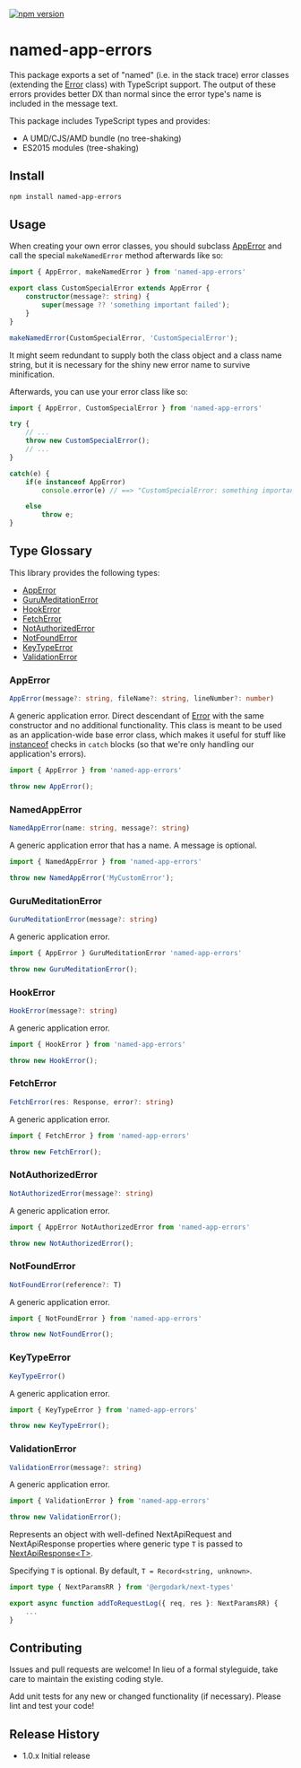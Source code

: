 

[![npm version](https://badge.fury.io/js/named-app-errors.svg)](https://badge.fury.io/js/named-app-errors)

# named-app-errors

This package exports a set of \"named\" (i.e. in the stack trace) error classes
(extending the [Error](https://developer.mozilla.org/en-US/docs/Web/JavaScript/Reference/Global_Objects/Error) class) with TypeScript support. The output of these
errors provides better DX than normal since the error type's name is included in
the message text.

This package includes TypeScript types and provides:

+ A UMD/CJS/AMD bundle (no tree-shaking)
+ ES2015 modules (tree-shaking)

## Install

```sh
npm install named-app-errors
```

## Usage

When creating your own error classes, you should subclass [AppError](#apperror)
and call the special `makeNamedError` method afterwards like so:

```TypeScript
import { AppError, makeNamedError } from 'named-app-errors'

export class CustomSpecialError extends AppError {
    constructor(message?: string) {
        super(message ?? 'something important failed');
    }
}

makeNamedError(CustomSpecialError, 'CustomSpecialError');
```

It might seem redundant to supply both the class object and a class name string,
but it is necessary for the shiny new error name to survive minification.

Afterwards, you can use your error class like so:

```TypeScript
import { AppError, CustomSpecialError } from 'named-app-errors'

try {
    // ...
    throw new CustomSpecialError();
    // ...
}

catch(e) {
    if(e instanceof AppError)
        console.error(e) // ==> "CustomSpecialError: something important failed"

    else
        throw e;
}
```

## Type Glossary

This library provides the following types:

+ [AppError](#apperror)
+ [GuruMeditationError](#gurumeditationerror)
+ [HookError](#hookerror)
+ [FetchError](#fetcherror)
+ [NotAuthorizedError](#notauthorizederror)
+ [NotFoundError](#notfounderror)
+ [KeyTypeError](#keytypeerror)
+ [ValidationError](#validationerror)

### AppError

```TypeScript
AppError(message?: string, fileName?: string, lineNumber?: number)
```

A generic application error. Direct descendant of
[Error](https://developer.mozilla.org/en-US/docs/Web/JavaScript/Reference/Global_Objects/Error)
with the same constructor and no additional functionality. This class is meant
to be used as an application-wide base error class, which makes it useful for
stuff like
[instanceof](https://developer.mozilla.org/en-US/docs/Web/JavaScript/Reference/Operators/instanceof)
checks in `catch` blocks (so that we're only handling our application's errors).

```TypeScript
import { AppError } from 'named-app-errors'

throw new AppError();
```

### NamedAppError
```TypeScript
NamedAppError(name: string, message?: string)
```

A generic application error that has a name. A message is optional.

```TypeScript
import { NamedAppError } from 'named-app-errors'

throw new NamedAppError('MyCustomError');
```

### GuruMeditationError
```TypeScript
GuruMeditationError(message?: string)
```

A generic application error.

```TypeScript
import { AppError } GuruMeditationError 'named-app-errors'

throw new GuruMeditationError();
```

### HookError
```TypeScript
HookError(message?: string)
```

A generic application error.

```TypeScript
import { HookError } from 'named-app-errors'

throw new HookError();
```

### FetchError
```TypeScript
FetchError(res: Response, error?: string)
```

A generic application error.

```TypeScript
import { FetchError } from 'named-app-errors'

throw new FetchError();
```

### NotAuthorizedError
```TypeScript
NotAuthorizedError(message?: string)
```

A generic application error.

```TypeScript
import { AppError NotAuthorizedError from 'named-app-errors'

throw new NotAuthorizedError();
```

### NotFoundError
```TypeScript
NotFoundError(reference?: T)
```

A generic application error.

```TypeScript
import { NotFoundError } from 'named-app-errors'

throw new NotFoundError();
```

### KeyTypeError
```TypeScript
KeyTypeError()
```

A generic application error.

```TypeScript
import { KeyTypeError } from 'named-app-errors'

throw new KeyTypeError();
```

### ValidationError
```TypeScript
ValidationError(message?: string)
```

A generic application error.

```TypeScript
import { ValidationError } from 'named-app-errors'

throw new ValidationError();
```


Represents an object with well-defined NextApiRequest and NextApiResponse
properties where generic type `T` is passed to
[NextApiResponse&lt;T&gt;](https://nextjs.org/docs/basic-features/typescript#api-routes).

Specifying `T` is optional. By default, `T = Record<string, unknown>`.

```TypeScript
import type { NextParamsRR } from '@ergodark/next-types'

export async function addToRequestLog({ req, res }: NextParamsRR) {
    ...
}
```

## Contributing

Issues and pull requests are welcome! In lieu of a formal styleguide, take care
to maintain the existing coding style.

Add unit tests for any new or changed functionality (if necessary). Please lint
and test your code!

## Release History

* 1.0.x Initial release
